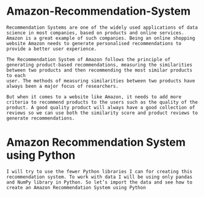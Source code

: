 # Amazon-Recommendation-System
    Recommendation Systems are one of the widely used applications of data science in most companies, based on products and online services. Amazon is a great example of such companies. Being an online shopping 
    website Amazon needs to generate personalised recommendations to provide a better user experience. 

    The Recommendation System of Amazon follows the principle of generating product-based recommendations, measuring the similarities between two products and then recommending the most similar products to each 
    user. The methods of measuring similarities between two products have always been a major focus of researchers.

    But when it comes to a website like Amazon, it needs to add more criteria to recommend products to the users such as the quality of the product. A good quality product will always have a good collection of 
    reviews so we can use both the similarity score and product reviews to generate recommendations. 

# Amazon Recommendation System using Python
    I will try to use the fewer Python libraries I can for creating this recommendation system. To work with data I will be using only pandas and NumPy library in Python. So let’s import the data and see how to 
    create an Amazon Recommendation System using Python

